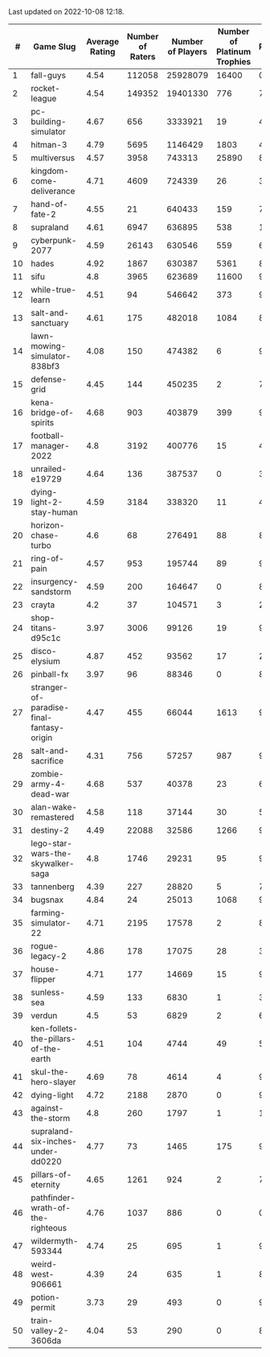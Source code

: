 Last updated on 2022-10-08 12:18.


|#|Game Slug|Average Rating|Number of Raters|Number of Players|Number of Platinum Trophies|Max Rarity (%)|
|---|---|---|---|---|---|---|
|1|fall-guys|4.54|112058|25928079|16400|0.2|
|2|rocket-league|4.54|149352|19401330|776|74|
|3|pc-building-simulator|4.67|656|3333921|19|47|
|4|hitman-3|4.79|5695|1146429|1803|48|
|5|multiversus|4.57|3958|743313|25890|81|
|6|kingdom-come-deliverance|4.71|4609|724339|26|30|
|7|hand-of-fate-2|4.55|21|640433|159|72|
|8|supraland|4.61|6947|636895|538|100|
|9|cyberpunk-2077|4.59|26143|630546|559|61|
|10|hades|4.92|1867|630387|5361|89|
|11|sifu|4.8|3965|623689|11600|96|
|12|while-true-learn|4.51|94|546642|373|93|
|13|salt-and-sanctuary|4.61|175|482018|1084|83|
|14|lawn-mowing-simulator-838bf3|4.08|150|474382|6|91|
|15|defense-grid|4.45|144|450235|2|79|
|16|kena-bridge-of-spirits|4.68|903|403879|399|94|
|17|football-manager-2022|4.8|3192|400776|15|48|
|18|unrailed-e19729|4.64|136|387537|0|39|
|19|dying-light-2-stay-human|4.59|3184|338320|11|48|
|20|horizon-chase-turbo|4.6|68|276491|88|83|
|21|ring-of-pain|4.57|953|195744|89|97|
|22|insurgency-sandstorm|4.59|200|164647|0|8|
|23|crayta|4.2|37|104571|3|22|
|24|shop-titans-d95c1c|3.97|3006|99126|19|98|
|25|disco-elysium|4.87|452|93562|17|28|
|26|pinball-fx|3.97|96|88346|0|86|
|27|stranger-of-paradise-final-fantasy-origin|4.47|455|66044|1613|98|
|28|salt-and-sacrifice|4.31|756|57257|987|91|
|29|zombie-army-4-dead-war|4.68|537|40378|23|66|
|30|alan-wake-remastered|4.58|118|37144|30|5|
|31|destiny-2|4.49|22088|32586|1266|98|
|32|lego-star-wars-the-skywalker-saga|4.8|1746|29231|95|98|
|33|tannenberg|4.39|227|28820|5|77|
|34|bugsnax|4.84|24|25013|1068|97|
|35|farming-simulator-22|4.71|2195|17578|2|84|
|36|rogue-legacy-2|4.86|178|17075|28|36|
|37|house-flipper|4.71|177|14669|15|93|
|38|sunless-sea|4.59|133|6830|1|38|
|39|verdun|4.5|53|6829|2|66|
|40|ken-follets-the-pillars-of-the-earth|4.51|104|4744|49|58|
|41|skul-the-hero-slayer|4.69|78|4614|4|96|
|42|dying-light|4.72|2188|2870|0|98|
|43|against-the-storm|4.8|260|1797|1|18|
|44|supraland-six-inches-under-dd0220|4.77|73|1465|175|99|
|45|pillars-of-eternity|4.65|1261|924|2|79|
|46|pathfinder-wrath-of-the-righteous|4.76|1037|886|0|0.1|
|47|wildermyth-593344|4.74|25|695|1|91|
|48|weird-west-906661|4.39|24|635|1|80|
|49|potion-permit|3.73|29|493|0|97|
|50|train-valley-2-3606da|4.04|53|290|0|89|
